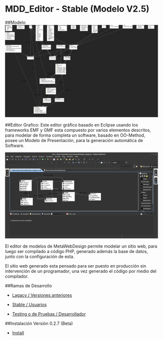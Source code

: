 # MDD_Editor - Stable (Modelo V2.5)

##Modelo
![Alt text](https://github.com/MetaWebDesign/Editor/blob/master/Editor_MWD/text/model.png "Metamodelo")

##Editor Grafico:
Este editor gráfico basado en Eclipse usando los frameworks EMF y GMF esta compuesto por varios elementos descritos, para modelar de forma completa un software, basado en OO-Method, posee un Modelo de Presentación, para la generación automática de Software.


![Alt text](https://github.com/MetaWebDesign/Editor/blob/master/Editor_MWD/text/editor.png "Editor de Modelos")

El editor de modelos de MetaWebDesign permite modelar un sitio web, para luego ser compilado a código PHP, generado además la base de datos, junto con la configuración de esta. 

El sitio web generado esta pensado para ser puesto en producción sin intervención de un programador, una vez generado el código por medio del compilador.

##Ramas de Desarrollo

* [Lagacy / Versiones anteriores](https://github.com/MetaWebDesign/Editor/tree/legacy)

* [Stable / Usuarios](https://github.com/MetaWebDesign/Editor)

* [Testing o de Pruebas / Desarrollador ](https://github.com/MetaWebDesign/Editor/tree/testing)

##Instalación Versión 0.2.7 (Beta)

* [Install](https://github.com/MetaWebDesign/Install)

